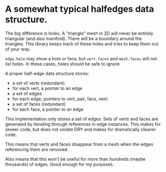 # A somewhat typical halfedges data structure.

The big difference is holes. A "triangle" mesh in 2D will never be entirely triangular (and also manifold). There will be a boundary around the triangles. This library keeps track of these holes and tries to keep them out of your way.

`edge.hole` may show a hole or face, but `vert.faces` and `mesh.faces` will not list holes. In these cases, holes should be safe to ignore. 

A proper half-edge data structure stores:

* a set of verts (redundant)
* for each vert, a pointer to an edge
* a set of edges
* for each edge, pointers to vert, pair, face, next
* a set of faces (redundant)
* for each face, a pointer to an edge

This implementation only stores a set of edges. Sets of verts and faces are generated by iterating through references
in edge instances. This makes for slower code, but does not violate DRY and makes for dramatically cleaner code.

This means that verts and faces disappear from a mesh when the edges referencing them are removed.

Also means that this won't be useful for more than hundreds (maybe thousands) of edges. Good enough for my purposes.
